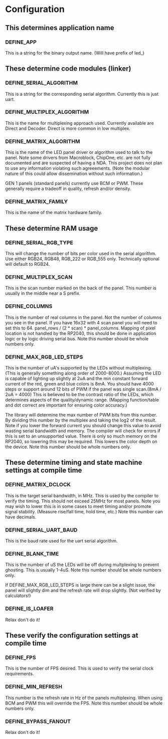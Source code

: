# Configuration
## This determines application name
### DEFINE_APP
This is a string for the binary output name. (Will have prefix of led_)

## These determine code modules (linker)
### DEFINE_SERIAL_ALGORITHM
This is a string for the corresponding serial algorithm. Currently this is just uart.

### DEFINE_MULTIPLEX_ALGORITHM
This is the name for multiplexing approach used. Currently available are Direct and Decoder. Direct is more common in low multiplex.

### DEFINE_MATRIX_ALGORITHM
This is the name of the LED panel driver or algorithm used to talk to the panel. Note some drivers from Macroblock, ChipOne, etc. are not fully documented and are suspected of having a NDA. This project does not plan to use any information violating such agreeements. (Note the modular nature of this could allow dissemination without such information.)

GEN 1 panels (standard panels) currently use BCM or PWM. These generally require a tradeoff in quality, refresh and/or density.

### DEFINE_MATRIX_FAMILY
This is the name of the matrix hardware family.

## These determine RAM usage
### DEFINE_SERIAL_RGB_TYPE
This will change the number of bits per color used in the serial algorithm. Use either RGB24, RGB48, RGB_222 or RGB_555 only. Technically optional will default to RGB24.

### DEFINE_MULTIPLEX_SCAN
This is the scan number marked on the back of the panel. This number is usually in the middle near a S prefix.

### DEFINE_COLUMNS
This is the number of real columns in the panel. Not the number of columns you see in the panel. If you have 16x32 with 4 scan panel you will need to set this to 64. panel_rows / (2 * scan) * panel_columns. Mapping of pixel location is not handled by the RP2040, this should be done in application logic or by logic driving serial bus. Note this number should be whole numbers only.

### DEFINE_MAX_RGB_LED_STEPS
This is the number of uA's supported by the LEDs without multiplexing. (This is generally something along order of 2000-8000.) Assuming the LED is capable of lighting up slightly at 2uA and the min constant forward current of the red, green and blue colors is 8mA. You should have 4000 steps or support around 12 bits of PWM if the panel was single scan.(8mA / 2uA = 4000) This is believed to be the contrast ratio of the LEDs, which determines aspects of the quality/dynamic range. (Mapping function/table and dot correct are important for ensuring color accuracy.)

The library will determine the max number of PWM bits from this number. By dividing this number by the multiplex and taking the log2 of the result. Note if you lower the forward current you should change this value to avoid wasting serial bandwidth and memory. The compiler will check for errors if this is set to an unsupported value. There is only so much memory on the RP2040, so lowering this may be required. This lowers the color depth on the device. Note this number should be whole numbers only.

## These determine timing and state machine settings at compile time
### DEFINE_MATRIX_DCLOCK
This is the target serial bandwidth, in MHz. This is used by the compiler to verify the timing. This should not exceed 25MHz for most panels. Note you may wish to lower this is in some cases to meet timing and/or promote signal stability. (Measure rise/fall time, hold time, etc.) Note this number can have decimals.

### DEFINE_SERIAL_UART_BAUD
This is the baud rate used for the uart serial algorithm.

### DEFINE_BLANK_TIME
This is the number of uS the LEDs will be off during multplexing to prevent ghosting. This is usually 1-4uS. Note this number should be whole numbers only.

If DEFINE_MAX_RGB_LED_STEPS is large there can be a slight issue, the panel will slightly dim and the refresh rate will drop slightly. (Not verified by calculators!)

### DEFINE_IS_LOAFER
Relax don't do it!

## These verify the configuration settings at compile time
### DEFINE_FPS
This is the number of FPS desired. This is used to verify the serial clock requirements.

### DEFINE_MIN_REFRESH
This number is the refresh rate in Hz of the panels multiplexing. When using BCM and PWM this will override the FPS. Note this number should be whole numbers only.

### DEFINE_BYPASS_FANOUT
Relax don't do it!
